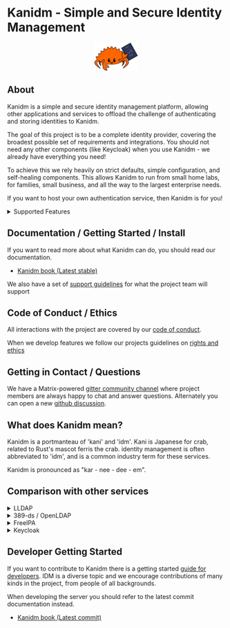 # Kanidm - Simple and Secure Identity Management

<p align="center">
  <img src="https://raw.githubusercontent.com/kanidm/kanidm/master/artwork/logo-small.png" width="20%" height="auto" />
</p>

## About

Kanidm is a simple and secure identity management platform, allowing other applications and services
to offload the challenge of authenticating and storing identities to Kanidm.

The goal of this project is to be a complete identity provider, covering the broadest possible set
of requirements and integrations. You should not need any other components (like Keycloak) when you
use Kanidm - we already have everything you need!

To achieve this we rely heavily on strict defaults, simple configuration, and self-healing
components. This allows Kanidm to run from small home labs, for families, small business, and all
the way to the largest enterprise needs.

If you want to host your own authentication service, then Kanidm is for you!

<details><summary>Supported Features</summary>

Kanidm supports:

- Webauthn (passkeys) for secure cryptographic authentication
- Oauth2/OIDC Authentication provider for web SSO
- Oauth Application Portal/Gateway allowing easy access to linked applications
- Linux/Unix integration with offline authentication
- SSH key distribution to Linux/Unix systems
- RADIUS for network and VPN authentication
- Read only LDAPS gateway for Legacy Systems
- Complete CLI tooling for Administration
- A WebUI for User Self Service

</details>

## Documentation / Getting Started / Install

If you want to read more about what Kanidm can do, you should read our documentation.

- [Kanidm book (Latest stable)](https://kanidm.github.io/kanidm/stable/)

We also have a set of
[support guidelines](https://github.com/kanidm/kanidm/blob/master/project_docs/RELEASE_AND_SUPPORT.md)
for what the project team will support

## Code of Conduct / Ethics

All interactions with the project are covered by our [code of conduct].

When we develop features we follow our projects guidelines on [rights and ethics]

[code of conduct]: https://github.com/kanidm/kanidm/blob/master/CODE_OF_CONDUCT.md
[rights and ethics]: https://github.com/kanidm/kanidm/blob/master/project_docs/ethics/README.md

## Getting in Contact / Questions

We have a Matrix-powered [gitter community channel] where project members are always happy to chat
and answer questions. Alternately you can open a new [github discussion].

[gitter community channel]: https://app.gitter.im/#/room/#kanidm_community:gitter.im
[github discussion]: https://github.com/kanidm/kanidm/discussions

## What does Kanidm mean?

Kanidm is a portmanteau of 'kani' and 'idm'. Kani is Japanese for crab, related to Rust's mascot
ferris the crab. identity management is often abbreviated to 'idm', and is a common industry term
for these services.

Kanidm is pronounced as "kar - nee - dee - em".

## Comparison with other services

<details><summary>LLDAP</summary>

[LLDAP](https://github.com/nitnelave/lldap) is a similar project aiming for a small and easy to
administer LDAP server with a web administration portal. Both projects use the
[Kanidm LDAP bindings](https://github.com/kanidm/ldap3), and have many similar ideas.

The primary benefit of Kanidm over LLDAP is that Kanidm offers a broader set of "built in" features
like Oauth2 and OIDC. To use these from LLDAP you need an external portal like Keycloak, where in
Kanidm they are "built in". However that is also a strength of LLDAP is that is offers "less" which
may make it easier to administer and deploy for you.

While LLDAP offers a simple Web UI as the primary user management frontend, Kanidm currently only
offers administration functionality via its CLI.

If Kanidm is too complex for your needs, you should check out LLDAP as a smaller alternative. If you
want a project which has a broader feature set out of the box, then Kanidm might be a better fit.

</details>

<details><summary>389-ds / OpenLDAP</summary>
Both 389-ds and OpenLDAP are generic LDAP servers. This means they only provide LDAP and you need to
bring your own IDM components - you need your own OIDC portal, webui's for self service, commandline
tools to administer and more.

If you need the highest levels of customisation possible from your LDAP deployment, then these are
probably better alternatives. If you want a service that is easy to setup and focused on IDM, then
Kanidm is a better choice.

Kanidm was originally inspired by many elements of both 389-ds and OpenLDAP. Already Kanidm is as
fast as (or faster than) 389-ds for performance and scaling as a directory service.

</details>

<details><summary>FreeIPA</summary>
FreeIPA is another identity management service for Linux/Unix, and ships a huge number of features
from LDAP, Kerberos, DNS, Certificate Authority, and more.

FreeIPA however is a complex system, with a huge amount of parts and configuration. This adds a lot
of resource overhead and difficulty for administration.

Kanidm aims to have the features richness of FreeIPA, but without the resource and administration
overheads. If you want a complete IDM package, but in a lighter footprint and easier to manage, then
Kanidm is probably for you. In testing with 3000 users + 1500 groups, Kanidm is 3 times faster for
search operations and 5 times faster for modification and addition of entries (your results may
differ however, but generally Kanidm is much faster than FreeIPA).

</details>

<details><summary>Keycloak</summary>
Keycloak is an OIDC/Oauth2/SAML provider. It allows you to layer on Webauthn to existing IDM systems.
Keycloak can operate as a stand alone IDM but generally is a component attached to an existing LDAP
server or similar.

Keycloak requires a significant amount of configuration and experience to deploy. It allows high
levels of customisation to every detail of it's authentication work flows, which makes it harder to
start with in many cases.

Kanidm does NOT require Keycloak to provide services such as Oauth2 and integrates many of the
elements in a simpler and correct way out of the box in comparison.

</details>

## Developer Getting Started

If you want to contribute to Kanidm there is a getting started [guide for developers]. IDM is a
diverse topic and we encourage contributions of many kinds in the project, from people of all
backgrounds.

When developing the server you should refer to the latest commit documentation instead.

- [Kanidm book (Latest commit)](https://kanidm.github.io/kanidm/master/)

[guide for developers]: https://kanidm.github.io/kanidm/master/DEVELOPER_README.html
